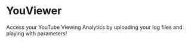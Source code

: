 # YouViewer
Access your YouTube Viewing Analytics by uploading your log files and playing with parameters! 
